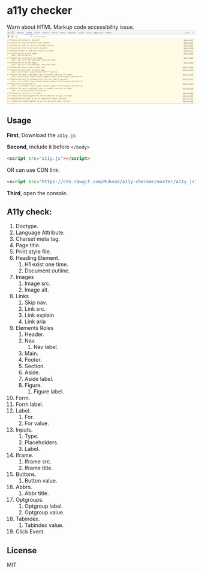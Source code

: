 # a11y checker

Warn about HTML Markup code accessibility issue.
![a11y](a11y.png?raw=true "a11y")


## Usage

**First**, Download the `a11y.js`

**Second**, include it before `</body>`

```html
<script src="a11y.js"></script>
```

OR can use CDN link:

```html
<script src="https://cdn.rawgit.com/Muhnad/a11y-checker/master/a11y.js"></script>
```

**Third**, open the console.


## A11y check: 

1. Doctype.
2. Language Attribute.
3. Charset meta tag.
4. Page title.
5. Print style file.
6. Heading Element.
    1. H1 exist one time.
    2. Document outline.
7. Images
    1. Image src.
    2. Image alt. 
8. Links
    1. Skip nav.
    2. Link src.
    3. Link explain
    4. Link aria
9. Elements Roles
    1. Header.
    2. Nav.
        1. Nav label.
    3. Main.
    4. Footer.
    5. Section.
    6. Aside.
    7. Aside label.
    8. Figure.
        1. Figure label.
9. Form.
10. Form label.
10. Label.
    1. For.
    2. For value.
11. Inputs.
    1. Type.
    2. Placeholders.
    3. Label.
12. Iframe.
    1. Iframe src.
    2. Iframe title.
13. Buttons.
    1. Button value.
14. Abbrs.
    1. Abbr title.
15. Optgroups.
    1. Optgroup label.
    2. Optgroup value.
15. Tabindex.
    1. Tabindex value.
16. Click Event.

## License

MIT